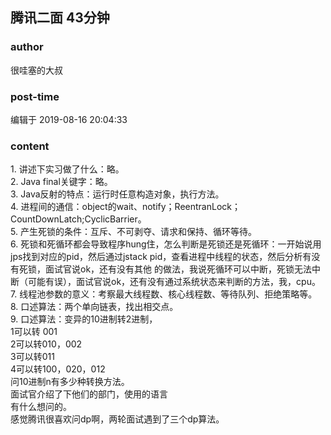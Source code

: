 ## 腾讯二面 43分钟
### author 
很哇塞的大叔
### post-time 

编辑于  2019-08-16 20:04:33
### content 
<div class="post-topic-des nc-post-content">
 <div>
  1. 讲述下实习做了什么：略。
 </div>
 <div>
  2. Java final关键字：略。
 </div>
 <div>
  3. Java反射的特点：运行时任意构造对象，执行方法。
 </div>
 <div>
  4. 进程间的通信：object的wait、notify；ReentranLock；CountDownLatch;CyclicBarrier。
 </div>
 <div>
  5. 产生死锁的条件：互斥、不可剥夺、请求和保持、循环等待。
  <span>
  </span>
 </div>
 <div>
  6. 死锁和死循环都会导致程序hung住，怎么判断是死锁还是死循环：一开始说用jps找到对应的pid，然后通过jstack pid，查看进程中线程的状态，然后分析有没有死锁，面试官说ok，还有没有其他 的做法，我说死循环可以中断，死锁无法中断（可能有误），面试官说ok，还有没有通过系统状态来判断的方法，我，cpu。
 </div>
 <div>
  7. 线程池参数的意义：考察最大线程数、核心线程数、等待队列、拒绝策略等。
 </div>
 <div>
  8. 口述算法：两个单向链表，找出相交点。
 </div>
 <div>
  9. 口述算法：变异的10进制转2进制，
 </div>
 <div>
  <span>
   1可以转 001
   <br/>
  </span>
 </div>
 <div>
  2可以转010，002
 </div>
 <div>
  3可以转011
 </div>
 <div>
  4可以转100，020，012
 </div>
 <div>
  <span>
   问10进制n有多少种转换方法。
  </span>
 </div>
 <div>
  面试官介绍了下他们的部门，使用的语言
 </div>
 <div>
  有什么想问的。
 </div>
 <div>
  感觉腾讯很喜欢问dp啊，两轮面试遇到了三个dp算法。
 </div>
 <div>
  <br/>
 </div>
 <div>
  <br/>
 </div>
</div>
